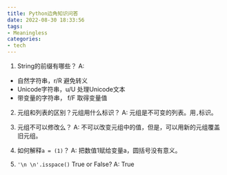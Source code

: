 ```yaml
---
title: Python边角知识问答
date: 2022-08-30 18:33:56
tags:
- Meaningless
categories:
- tech
---
```


1. String的前缀有哪些？
A: 
* 自然字符串，r/R 避免转义
* Unicode字符串，u/U 处理Unicode文本
* 带变量的字符串， f/F 取得变量值

2. 元组和列表的区别？元组用什么标识？
A: 元组是不可变的列表。用`,`标识。

3. 元组不可以修改么？
A: 不可以改变元组中的值，但是，可以用新的元组覆盖旧元组。

4. 如何解释`a = (1)`？
A: 把数值1赋给变量a，圆括号没有意义。

5. `'\n \n'.isspace()` True or False?
A: True

